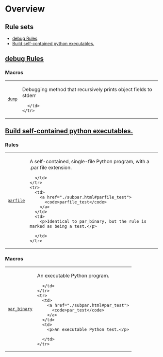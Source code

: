 
# Overview


<nav class="toc">
  <h2>Rule sets</h2>
  <ul>
    <li><a href="#debug">debug Rules</a></li>
    <li><a href="#subpar">Build self-contained python executables.</a></li>
  </ul>
</nav>

<h2><a href="./debug.html" id="debug">debug Rules</a></h2>

<h3>Macros</h3>
<table class="overview-table">
  <colgroup>
    <col class="col-name" />
    <col class="col-description" />
  </colgroup>
  <tbody>
    <tr>
      <td>
        <a href="./debug.html#dump">
          <code>dump</code>
        </a>
      </td>
      <td>
        <p>Debugging method that recursively prints object fields to stderr</p>

      </td>
    </tr>
  </tbody>
</table>
<h2><a href="./subpar.html" id="subpar">Build self-contained python executables.</a></h2>

<h3>Rules</h3>
<table class="overview-table">
  <colgroup>
    <col class="col-name" />
    <col class="col-description" />
  </colgroup>
  <tbody>
    <tr>
      <td>
        <a href="./subpar.html#parfile">
          <code>parfile</code>
        </a>
      </td>
      <td>
        <p>A self-contained, single-file Python program, with a .par file extension.</p>

      </td>
    </tr>
    <tr>
      <td>
        <a href="./subpar.html#parfile_test">
          <code>parfile_test</code>
        </a>
      </td>
      <td>
        <p>Identical to par_binary, but the rule is marked as being a test.</p>

      </td>
    </tr>
  </tbody>
</table>
<h3>Macros</h3>
<table class="overview-table">
  <colgroup>
    <col class="col-name" />
    <col class="col-description" />
  </colgroup>
  <tbody>
    <tr>
      <td>
        <a href="./subpar.html#par_binary">
          <code>par_binary</code>
        </a>
      </td>
      <td>
        <p>An executable Python program.</p>

      </td>
    </tr>
    <tr>
      <td>
        <a href="./subpar.html#par_test">
          <code>par_test</code>
        </a>
      </td>
      <td>
        <p>An executable Python test.</p>

      </td>
    </tr>
  </tbody>
</table>
